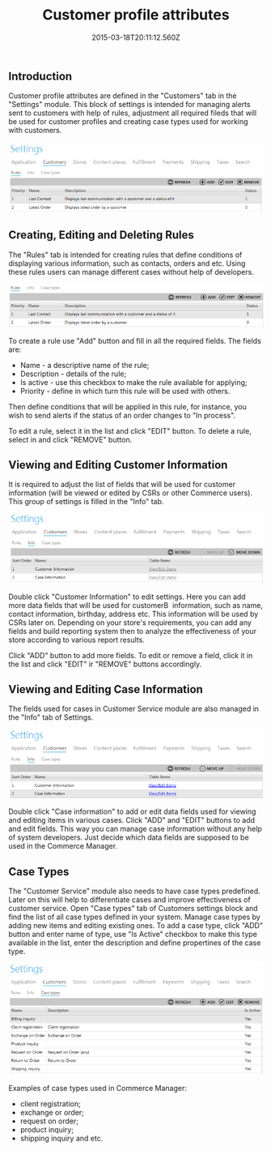 ﻿---
title: Customer profile attributes
description: Customer profile attributes
layout: docs
date: 2015-03-18T20:11:12.560Z
priority: 3
---
## Introduction

Customer profile attributes are defined in the "Customers" tab in the "Settings" module. This block of settings is intended for managing alerts sent to customers with help of rules, adjustment all required fileds that will be used for customer profiles and creating case types used for working with customers.

<img src="../../../assets/images/docs/customers-tab.PNG" />

## Creating, Editing and Deleting Rules

The "Rules" tab is intended for creating rules that define conditions of displaying various information, such as contacts, orders and etc. Using these rules users can manage different cases without help of developers. 

<img src="../../../assets/images/docs/rules.PNG" />

To create a rule use "Add" button and fill in all the required fields. The fields are:

* Name - a descriptive name of the rule;
* Description - details of the rule;
* Is active - use this checkbox to make the rule available for applying;
* Priority - define in which turn this rule will be used with others.

Then define conditions that will be applied in this rule, for instance, you wish to send alerts if the status of an order changes to "In process".

To edit a rule, select it in the list and click "EDIT" button. To delete a rule, select in and click "REMOVE" button.

## Viewing and Editing Customer Information

It is required to adjust the list of fields that will be used for customer information (will be viewed or edited by CSRs or other Commerce users). This group of settings is filled in the "Info" tab.

<img src="../../../assets/images/docs/Info-tab.PNG" />

Double click "Customer Information" to edit settings. Here you can add more data fields that will be used for customerВ  information, such as name, contact information, birthday, address etc. This information will be used by CSRs later on. Depending on your store's requirements, you can add any fields and build reporting system then to analyze the effectiveness of your store according to various report results.

Click "ADD" button to add more fields. To edit or remove a field, click it in the list and click "EDIT" ir "REMOVE" buttons accordingly.

## Viewing and Editing Case Information

The fields used for cases in Customer Service module are also managed in the "Info" tab of Settings. 

<img src="../../../assets/images/docs/case-information.PNG" />

Double click "Case information" to add or edit data fields used for viewing and editing items in various cases. Click "ADD" and "EDIT" buttons to add and edit fields. This way you can manage case information without any help of system developers. Just decide which data fields are supposed to be used in the Commerce Manager.

## Case Types

The "Customer Service" module also needs to have case types predefined. Later on this will help to differentiate cases and improve effectiveness of customer service. Open "Case types" tab of Customers settings block and find the list of all case types defined in your system. Manage case types by adding new items and editing existing ones. To add a case type, click "ADD" button and enter name of type, use "Is Active" checkbox to make this type available in the list, enter the description and define propertines of the case type.

<img src="../../../assets/images/docs/case-types.PNG" />

Examples of case types used in Commerce Manager:

* client registration;
* exchange or order;
* request on order;
* product inquiry;
* shipping inquiry and etc.
